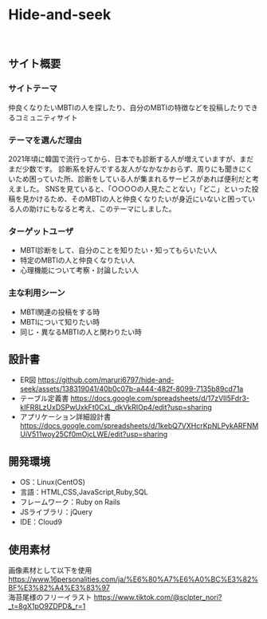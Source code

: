 # Hide-and-seek
​
## サイト概要
### サイトテーマ
仲良くなりたいMBTIの人を探したり、自分のMBTIの特徴などを投稿したりできるコミュニティサイト
​
### テーマを選んだ理由
2021年頃に韓国で流行ってから、日本でも診断する人が増えていますが、まだまだ少数です。
診断系を好んでする友人がなかなかおらず、周りにも聞きにくいため困っていた所、診断をしている人が集まれるサービスがあれば便利だと考えました。
SNSを見ていると、「○○○○の人見たことない」「どこ」といった投稿を見かけるため、そのMBTIの人と仲良くなりたいが身近にいないと困っている人の助けにもなると考え、このテーマにしました。
​
### ターゲットユーザ
- MBTI診断をして、自分のことを知りたい・知ってもらいたい人
- 特定のMBTIの人と仲良くなりたい人
- 心理機能について考察・討論したい人
​
### 主な利用シーン
- MBTI関連の投稿をする時
- MBTIについて知りたい時
- 同じ・異なるMBTIの人と関わりたい時
​
## 設計書
- ER図
https://github.com/maruri6797/hide-and-seek/assets/138319041/40b0c07b-a444-482f-8099-7135b89cd71a
- テーブル定義書
https://docs.google.com/spreadsheets/d/17zVII5Fdr3-kIFR8LzUxDSPwUxkFt0CxL_dkVkRIOp4/edit?usp=sharing
- アプリケーション詳細設計書
https://docs.google.com/spreadsheets/d/1kebQ7VXHcrKpNLPykARFNMUiV511woy25Cf0mOjcLWE/edit?usp=sharing

## 開発環境
- OS：Linux(CentOS)
- 言語：HTML,CSS,JavaScript,Ruby,SQL
- フレームワーク：Ruby on Rails
- JSライブラリ：jQuery
- IDE：Cloud9
​
## 使用素材
画像素材として以下を使用
https://www.16personalities.com/ja/%E6%80%A7%E6%A0%BC%E3%82%BF%E3%82%A4%E3%83%97  
海苔尾様のフリーイラスト
https://www.tiktok.com/@sclpter_nori?_t=8gX1pO9ZDPD&_r=1